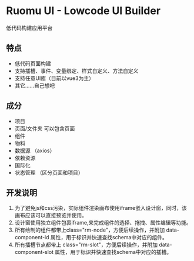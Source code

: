 # Ruomu UI - Lowcode UI Builder

低代码构建应用平台

## 特点
- 低代码页面构建
- 支持插槽、事件、变量绑定、样式自定义、方法自定义
- 支持任意UI库（目前以vue3为主）
- 其它……自己想吧

## 成分
- 项目
- 页面/文件夹 可以包含页面
- 组件
- 物料
- 数据源 （axios）
- 依赖资源
- 国际化
- 状态管理 （区分页面和项目）



## 开发说明
1. 为了避免js和css污染，实际组件渲染画布使用iframe嵌入设计窗，同时，该画布应该可以直接预览并使用。
2. 设计窗使用独立组件包裹iframe,来完成组件的选择、拖拽、属性编辑等功能。
3. 所有绘制的组件都带上class="rm-node"，方便后续操作，并附加 data-component-id 属性，用于标识并快速查找schema中对应的组件。
4. 所有插槽节点都带上 class="rm-slot"，方便后续操作，并附加 data-component-slot 属性，用于标识并快速查找schema中对应的插槽。

